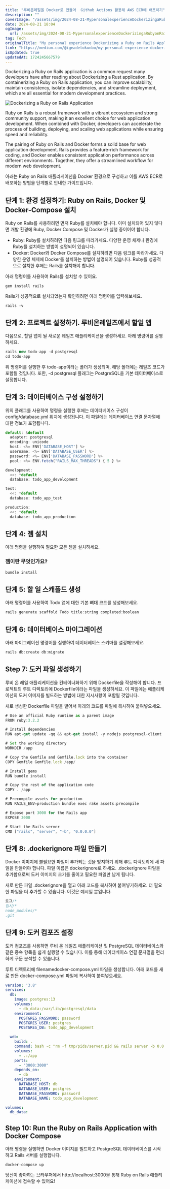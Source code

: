 ```yaml
---
title: "루비온레일을 Docker로 만들어  Github Actions 활용해 AWS ECR에 배포하기"
description: ""
coverImage: "/assets/img/2024-08-21-MypersonalexperienceDockerizingaRubyonRailsApplicationDeploytoAWSECRusingGithubActions_0.png"
date: 2024-08-21 18:04
ogImage: 
  url: /assets/img/2024-08-21-MypersonalexperienceDockerizingaRubyonRailsApplicationDeploytoAWSECRusingGithubActions_0.png
tag: Tech
originalTitle: "My personal experience Dockerizing a Ruby on Rails Application Deploy to AWS ECR using Github Actions"
link: "https://medium.com/@igeadetokunbo/my-personal-experience-dockerizing-a-ruby-on-rails-application-deploy-to-aws-ecr-using-github-55927034362e"
isUpdated: true
updatedAt: 1724245667579
---
```



Dockerizing a Ruby on Rails application is a common request many developers have after reading about Dockerizing a Rust application. By containerizing a Ruby on Rails application, you can improve scalability, maintain consistency, isolate dependencies, and streamline deployment, which are all essential for modern development practices.

![Dockerizing a Ruby on Rails Application](/assets/img/2024-08-21-MypersonalexperienceDockerizingaRubyonRailsApplicationDeploytoAWSECRusingGithubActions_0.png)

Ruby on Rails is a robust framework with a vibrant ecosystem and strong community support, making it an excellent choice for web application development. When combined with Docker, developers can accelerate the process of building, deploying, and scaling web applications while ensuring speed and reliability.

The pairing of Ruby on Rails and Docker forms a solid base for web application development. Rails provides a feature-rich framework for coding, and Docker enables consistent application performance across different environments. Together, they offer a streamlined workflow for modern web development.

<div class="content-ad"></div>

아래는 Ruby on Rails 애플리케이션을 Docker 환경으로 구성하고 이를 AWS ECR로 배포하는 방법을 단계별로 안내한 가이드입니다.

## 단계 1: 환경 설정하기: Ruby on Rails, Docker 및 Docker-Compose 설치

Ruby on Rails를 사용하려면 먼저 Ruby를 설치해야 합니다. 이미 설치되어 있지 않다면 개발 환경에 Ruby, Docker Compose 및 Docker가 실행 중이어야 합니다.

- Ruby: Ruby를 설치하려면 다음 링크를 따라가세요. 다양한 운영 체제나 환경에 Ruby를 설치하는 방법이 설명되어 있습니다.
- Docker: Docker와 Docker Compose를 설치하려면 다음 링크를 따라가세요. 다양한 운영 체제에 Docker를 설치하는 방법이 설명되어 있습니다. Ruby를 성공적으로 설치한 후에는 Rails를 설치해야 합니다.

<div class="content-ad"></div>

아래 명령어를 사용하여 Rails를 설치할 수 있어요.

```shell
gem install rails
```

Rails가 성공적으로 설치되었는지 확인하려면 아래 명령어를 입력해보세요.

```shell
rails -v
```

<div class="content-ad"></div>

## 단계 2: 프로젝트 설정하기. 루비온레일즈에서 할일 앱

다음으로, 할일 앱이 될 새로운 레일즈 애플리케이션을 생성하세요. 아래 명령어를 실행하세요.

```js
rails new todo-app -d postgresql
cd todo-app
```

위 명령어를 실행한 후 todo-app이라는 폴더가 생성되며, 해당 폴더에는 레일즈 코드가 포함될 것입니다. 또한, -d postgresql 플래그는 PostgreSQL을 기본 데이터베이스로 설정합니다.

<div class="content-ad"></div>

## 단계 3: 데이터베이스 구성 설정하기

위의 플래그를 사용하여 명령을 실행한 후에는 데이터베이스 구성이 config/database.yml 위치에 생성됩니다. 이 파일에는 데이터베이스 연결 문자열에 대한 정보가 포함됩니다.

```js
default: &default
  adapter: postgresql
  encoding: unicode
  host: <%= ENV['DATABASE_HOST'] %>
  username: <%= ENV['DATABASE_USER'] %>
  password: <%= ENV['DATABASE_PASSWORD'] %>
  pool: <%= ENV.fetch("RAILS_MAX_THREADS") { 5 } %>

development:
  <<: *default
  database: todo_app_development

test:
  <<: *default
  database: todo_app_test

production:
  <<: *default
  database: todo_app_production
```

## 단계 4: 젬 설치

<div class="content-ad"></div>

아래 명령을 실행하여 필요한 모든 젬을 설치하세요.

### 젬이란 무엇인가요?

```js
bundle install
```

## 단계 5: 할 일 스캐폴드 생성

<div class="content-ad"></div>

아래 명령어를 사용하여 Todo 앱에 대한 기본 뼈대 코드를 생성해보세요.

```js
rails generate scaffold Todo title:string completed:boolean
```

## 단계 6: 데이터베이스 마이그레이션

아래 마이그레이션 명령어를 실행하여 데이터베이스 스키마를 설정해보세요.

<div class="content-ad"></div>

```js
rails db:create db:migrate
```

## Step 7: 도커 파일 생성하기

루비 온 레일 애플리케이션을 컨테이너화하기 위해 Dockerfile을 작성해야 합니다. 프로젝트의 루트 디렉토리에 Dockerfile이라는 파일을 생성하세요. 이 파일에는 애플리케이션의 도커 이미지를 빌드하는 방법에 대한 지시사항이 포함될 것입니다.

새로 생성한 Dockerfile 파일을 열어서 아래의 코드를 파일에 복사하여 붙여넣으세요.

<div class="content-ad"></div>

```js
# Use an official Ruby runtime as a parent image
FROM ruby:3.2.2

# Install dependencies
RUN apt-get update -qq && apt-get install -y nodejs postgresql-client

# Set the working directory
WORKDIR /app

# Copy the Gemfile and Gemfile.lock into the container
COPY Gemfile Gemfile.lock /app/

# Install gems
RUN bundle install

# Copy the rest of the application code
COPY . /app

# Precompile assets for production
RUN RAILS_ENV=production bundle exec rake assets:precompile

# Expose port 3000 for the Rails app
EXPOSE 3000

# Start the Rails server
CMD ["rails", "server", "-b", "0.0.0.0"]
```

## 단계 8: .dockerignore 파일 만들기

Docker 이미지에 불필요한 파일이 추가되는 것을 방지하기 위해 루트 디렉토리에 새 파일을 만들어야 합니다. 파일 이름은 dockerignore로 하세요. .dockerignore 파일을 추가함으로써 도커 이미지의 크기를 줄이고 필요한 파일만 남게 됩니다.

새로 만든 파일 .dockerignore을 열고 아래 코드를 복사하여 붙여넣기하세요. 더 필요한 파일을 더 추가할 수 있습니다. 이것은 예시일 뿐입니다.

<div class="content-ad"></div>

```js
로그/*
임시/*
node_modules/*
.git
```

## 단계 9: 도커 컴포즈 설정

도커 컴포즈를 사용하면 루비 온 레일즈 애플리케이션 및 PostgreSQL 데이터베이스와 같은 종속 항목을 쉽게 실행할 수 있습니다. 이를 통해 데이터베이스 연결 문자열을 편리하게 구문 분석할 수 있습니다.

루트 디렉토리에 filenamedocker-compose.yml 파일을 생성합니다. 아래 코드를 새로 만든 docker-compose.yml 파일에 복사하여 붙여넣으세요.

<div class="content-ad"></div>


```yaml
version: '3.8'
services:
  db:
    image: postgres:13
    volumes:
      - db_data:/var/lib/postgresql/data
    environment:
      POSTGRES_PASSWORD: password
      POSTGRES_USER: postgres
      POSTGRES_DB: todo_app_development

  web:
    build: .
    command: bash -c "rm -f tmp/pids/server.pid && rails server -b 0.0.0.0"
    volumes:
      - .:/app
    ports:
      - "3000:3000"
    depends_on:
      - db
    environment:
      DATABASE_HOST: db
      DATABASE_USER: postgres
      DATABASE_PASSWORD: password
      DATABASE_NAME: todo_app_development

volumes:
  db_data:
```

## Step 10: Run the Ruby on Rails Application with Docker Compose

아래 명령을 실행하면 Docker 이미지를 빌드하고 PostgreSQL 데이터베이스를 시작하고 Rails 서버를 실행합니다.

```shell
docker-compose up
```

<div class="content-ad"></div>

당신이 좋아하는 브라우저에서 http://localhost:3000을 통해 Ruby on Rails 애플리케이션에 접속할 수 있어요!